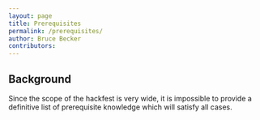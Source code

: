 ```yaml
---
layout: page
title: Prerequisites
permalink: /prerequisites/
author: Bruce Becker
contributors:
---
```


##  Background

Since the scope of the hackfest is very wide, it is impossible to provide a definitive list of prerequisite knowledge which will satisfy all cases.
